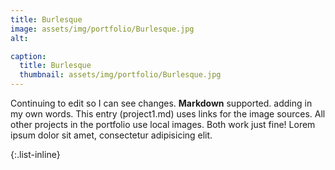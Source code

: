 ```yaml
---
title: Burlesque
image: assets/img/portfolio/Burlesque.jpg
alt:

caption:
  title: Burlesque
  thumbnail: assets/img/portfolio/Burlesque.jpg
---
```

Continuing to edit so I can see changes. **Markdown** supported. adding in my own words. This entry (project1.md) uses links for the image sources. All other projects in the portfolio use local images. Both work just fine! Lorem ipsum dolor sit amet, consectetur adipisicing elit.

{:.list-inline}
